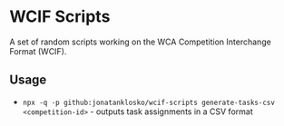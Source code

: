 # WCIF Scripts

A set of random scripts working on the WCA Competition Interchange Format (WCIF).

## Usage

- `npx -q -p github:jonatanklosko/wcif-scripts generate-tasks-csv <competition-id>` - outputs task assignments in a CSV format
